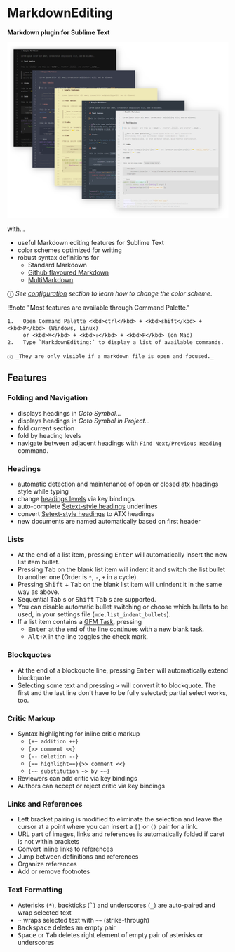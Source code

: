 # MarkdownEditing

**Markdown plugin for Sublime Text**

![MarkdownEditing][preview]

with...

*   useful Markdown editing features for Sublime Text
*   color schemes optimized for writing
*   robust syntax definitions for
    *   Standard Markdown
    *   [Github flavoured Markdown][GFM]
    *   [MultiMarkdown][]

ⓘ _See [configuration][] section to learn how to change the color scheme_.

!!!note "Most features are available through Command Palette."

    1.   Open Command Palette <kbd>ctrl</kbd> + <kbd>shift</kbd> + <kbd>P</kbd> (Windows, Linux) 
         or <kbd>⌘</kbd> + <kbd>⇧</kbd> + <kbd>P</kbd> (on Mac)
    2.   Type `MarkdownEditing:` to display a list of available commands.

    ⓘ _They are only visible if a markdown file is open and focused._

## Features

### Folding and Navigation

*   displays headings in _Goto Symbol..._
*   displays headings in _Goto Symbol in Project..._
*   fold current section
*   fold by heading levels
*   navigate between adjacent headings with `Find Next/Previous Heading` command.

### Headings

*   automatic detection and maintenance of open or closed [atx headings][AtxHeadings] style while typing
*   change [headings levels][HeadingsLevels] via key bindings
*   auto-complete [Setext-style headings][SeHeadings] underlines
*   convert [Setext-style headings][SeHeadings] to ATX headings
*   new documents are named automatically based on first header

### Lists

*   At the end of a list item, pressing <kbd>Enter</kbd> will automatically insert the new list item bullet.
*   Pressing <kbd>Tab</kbd> on the blank list item will indent it and switch the list bullet to another one (Order is `*`, `-`, `+` in a cycle).
*   Pressing <kbd>Shift</kbd> + <kbd>Tab</kbd> on the blank list item will unindent it in the same way as above.
*   Sequential <kbd>Tab</kbd> s or <kbd>Shift</kbd> <kbd>Tab</kbd> s are supported.
*   You can disable automatic bullet switching or choose which bullets to be used, in your settings file (`mde.list_indent_bullets`).
*   If a list item contains a [GFM Task][], pressing 
    - <kbd>Enter</kbd> at the end of the line continues with a new blank task.
    - <kbd>Alt+X</kbd> in the line toggles the check mark.

### Blockquotes

*   At the end of a blockquote line, pressing <kbd>Enter</kbd> will automatically extend blockquote.
*   Selecting some text and pressing <kbd>&gt;</kbd> will convert it to blockquote. The first and the last line don't have to be fully selected; partial select works, too.

### Critic Markup

*   Syntax highlighting for inline critic markup
    -   `{++ addition ++}`
    -   `{>> comment <<}`
    -   `{-- deletion --}`
    -   `{== highlight==}{>> comment <<}`
    -   `{~~ substitution ~> by ~~}`
*   Reviewers can add critic via key bindings
*   Authors can accept or reject critic via key bindings

### Links and References

*   Left bracket pairing is modified to eliminate the selection and leave the cursor at a point where you can insert a `[]` or `()` pair for a link.
*   URL part of images, links and references is automatically folded if caret is not within brackets
*   Convert inline links to references
*   Jump between definitions and references
*   Organize references
*   Add or remove footnotes

### Text Formatting

*   Asterisks (<kbd>\*</kbd>), backticks (<kbd>\`</kbd>) and underscores (<kbd>\_</kbd>) are auto-paired and wrap selected text
*   <kbd>~</kbd> wraps selected text with `~~` (strike-through)
*   <kbd>Backspace</kbd> deletes an empty pair
*   <kbd>Space</kbd> or <kbd>Tab</kbd> deletes right element of empty pair of asterisks or underscores


[preview]: img/preview.png
[configuration]: config.md#change-color-scheme
[AtxHeadings]: usage.md#atx-style
[HeadingsLevels]: usage.md#headings-levels
[SeHeadings]: usage.md#setext-style
[GFM]: https://github.github.com/gfm
[GFM Task]: https://github.github.com/gfm/#task-list-items-extension-
[MultiMarkdown]: https://fletcherpenney.net/multimarkdown
